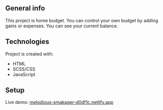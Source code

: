 ## General info

This project is home budget. You can control your own budget by adding gains or expenses. You can see your current balance.

## Technologies

Project is created with:

* HTML
* SCSS/CSS
* JavaScript

## Setup

Live demo: <a href='https://melodious-smakager-d0df1c.netlify.app/'>melodious-smakager-d0df1c.netlify.app</a>
